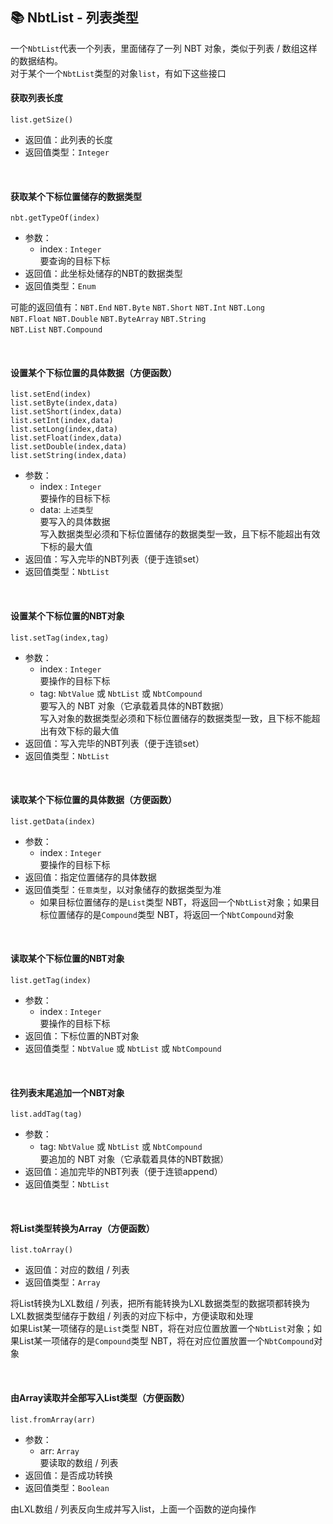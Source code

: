 ## 📚 NbtList - 列表类型

一个`NbtList`代表一个列表，里面储存了一列 NBT 对象，类似于列表 / 数组这样的数据结构。  
对于某个一个`NbtList`类型的对象`list`，有如下这些接口

#### 获取列表长度

`list.getSize()`

- 返回值：此列表的长度
- 返回值类型：`Integer`

<br>

#### 获取某个下标位置储存的数据类型

`nbt.getTypeOf(index)`

- 参数：
  - index : `Integer`  
    要查询的目标下标
- 返回值：此坐标处储存的NBT的数据类型
- 返回值类型：`Enum`

可能的返回值有：`NBT.End` `NBT.Byte` `NBT.Short` `NBT.Int` `NBT.Long`   
`NBT.Float` `NBT.Double` `NBT.ByteArray` `NBT.String`  
`NBT.List` `NBT.Compound`

<br>

#### 设置某个下标位置的具体数据（方便函数）

`list.setEnd(index)`  
`list.setByte(index,data)`  
`list.setShort(index,data)`  
`list.setInt(index,data)`  
`list.setLong(index,data)`  
`list.setFloat(index,data)`  
`list.setDouble(index,data)`  
`list.setString(index,data)`    

- 参数：
  - index : `Integer`  
    要操作的目标下标
  - data: `上述类型`  
    要写入的具体数据  
    写入数据类型必须和下标位置储存的数据类型一致，且下标不能超出有效下标的最大值
- 返回值：写入完毕的NBT列表（便于连锁set）
- 返回值类型：`NbtList`

<br>

#### 设置某个下标位置的NBT对象

`list.setTag(index,tag)`

- 参数：
  - index : `Integer`  
    要操作的目标下标
  - tag: `NbtValue` 或 `NbtList` 或 `NbtCompound`  
    要写入的 NBT 对象（它承载着具体的NBT数据）  
    写入对象的数据类型必须和下标位置储存的数据类型一致，且下标不能超出有效下标的最大值
- 返回值：写入完毕的NBT列表（便于连锁set）
- 返回值类型：`NbtList`

<br>

#### 读取某个下标位置的具体数据（方便函数）

`list.getData(index)`  

- 参数：
  - index : `Integer`  
    要操作的目标下标
- 返回值：指定位置储存的具体数据
- 返回值类型：`任意类型`，以对象储存的数据类型为准
  - 如果目标位置储存的是`List`类型 NBT，将返回一个`NbtList`对象；如果目标位置储存的是`Compound`类型 NBT，将返回一个`NbtCompound`对象

<br>

#### 读取某个下标位置的NBT对象

`list.getTag(index)`

- 参数：
  - index : `Integer`  
    要操作的目标下标
- 返回值：下标位置的NBT对象
- 返回值类型：`NbtValue` 或 `NbtList` 或 `NbtCompound` 

<br>

#### 往列表末尾追加一个NBT对象

`list.addTag(tag)`

- 参数：
  - tag: `NbtValue` 或 `NbtList` 或 `NbtCompound`  
    要追加的 NBT 对象（它承载着具体的NBT数据）  
- 返回值：追加完毕的NBT列表（便于连锁append）
- 返回值类型：`NbtList`

<br>

#### 将List类型转换为Array（方便函数）

`list.toArray()`

- 返回值：对应的数组 / 列表
- 返回值类型：`Array`

将List转换为LXL数组 / 列表，把所有能转换为LXL数据类型的数据项都转换为LXL数据类型储存于数组 / 列表的对应下标中，方便读取和处理  
如果List某一项储存的是`List`类型 NBT，将在对应位置放置一个`NbtList`对象；如果List某一项储存的是`Compound`类型 NBT，将在对应位置放置一个`NbtCompound`对象

<br>

#### 由Array读取并全部写入List类型（方便函数）

`list.fromArray(arr)`

- 参数：
  - arr: `Array`  
    要读取的数组 / 列表
- 返回值：是否成功转换
- 返回值类型：`Boolean`

由LXL数组 / 列表反向生成并写入list，上面一个函数的逆向操作